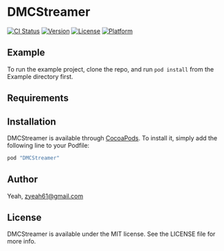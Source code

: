 # DMCStreamer

[![CI Status](http://img.shields.io/travis/Yeah/DMCStreamer.svg?style=flat)](https://travis-ci.org/Yeah/DMCStreamer)
[![Version](https://img.shields.io/cocoapods/v/DMCStreamer.svg?style=flat)](http://cocoapods.org/pods/DMCStreamer)
[![License](https://img.shields.io/cocoapods/l/DMCStreamer.svg?style=flat)](http://cocoapods.org/pods/DMCStreamer)
[![Platform](https://img.shields.io/cocoapods/p/DMCStreamer.svg?style=flat)](http://cocoapods.org/pods/DMCStreamer)

## Example

To run the example project, clone the repo, and run `pod install` from the Example directory first.

## Requirements

## Installation

DMCStreamer is available through [CocoaPods](http://cocoapods.org). To install
it, simply add the following line to your Podfile:

```ruby
pod "DMCStreamer"
```

## Author

Yeah, zyeah61@gmail.com

## License

DMCStreamer is available under the MIT license. See the LICENSE file for more info.
